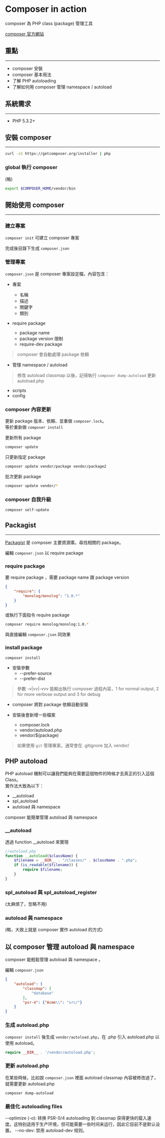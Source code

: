 # Composer in action

composer 為 PHP class (package) 管理工具

[composer 官方網站](https://getcomposer.org/)


## 重點
---- 

- composer 安裝
- composer 基本用法
- 了解 PHP autoloading 
- 了解如何用 composer 管理 namespace / autoload


## 系統需求
----

- PHP 5.3.2+

## 安裝 composer
----

```bash
curl -sS https://getcomposer.org/installer | php
```

### global 執行 composer 

(略) 

```sh
export $COMPOSER_HOME/vendor/bin
```


## 開始使用 composer
----

### 建立專案

`composer init` 可建立 composer 專案

完成後目錄下生成 `composer.json` 

###  管理專案

`composer.json`  是 composer 專案設定檔，內容包含：

- 專案
    - 名稱
    - 描述
    - 關鍵字
    - 類別

- require package 
    - package name
    - package version 限制
    - require-dev package

> composer 會自動處理 package 依賴 

- 管理 namespace / autoload

> 修改 autoload classmap 以後，記得執行 `composer dump-autoload` 更新 autoload.php

- scripts
- config

### composer 內容更新

更新 package 版本、依賴、並重做 `composer.lock`。  
等於重新做 `composer install`

更新所有 package 

```bash
composer update
```

只更新指定 package

```bash
composer update vendor/package vendor/package2
```

批次更新 package

```bash
composer update vendor/*
```


### composer 自我升級

```bash
composer self-update
```


## Packagist
----

[Packagist](https://packagist.org) 是 composer 主要資源庫。尋找相關的 package。 

編輯  `composer.json`  以 require package


### require package

要 require package ，需要 package name 跟 package version

```json
{
    "require": {
        "monolog/monolog": "1.0.*"
    }
}
```

或執行下面指令 require package 

```bash
composer require monolog/monolog:1.0.*
```

與直接編輯  `composer.json` 同效果


### install package

`composer install` 

- 安裝參數
    + --prefer-source
    + --prefer-dist

> 參數 -v|vv|-vvv 能輸出執行 composer 過程內容，1 for normal output, 2 for more verbose output and 3 for debug  

- composer 將對 package 依賴自動安裝 

- 安裝後會新增一些檔案
    + composer.lock
    + vendor/autoload.php
    + vendor/$(package) 

> 如果使用 `git` 管理專案，通常會在 .gitignore 加入 vendor/  


## PHP autoload

PHP autoload 機制可以讓我們能夠在需要這個物件的時候才去真正的引入這個 Class。  
實作法大致為以下：

- __autoload
- spl_autoload
- autoload 與 namespace

composer 能簡單管理 autoload 與 namespace  

### __autoload

透過 function __autoload 來實現

```php
//autoload.php
function __autoload($className) {    
    $filename = __DIR__ . "/classes/" . $className . ".php";
    if (is_readable($filename)) {
        require $filename;
    }
}
```

### spl_autoload 與 spl_autoload_register

(太麻煩了，忽略不用)


### autoload 與 namespace

(略，大致上就是 composer 實作 autoload 的方式)


## 以 composer 管理 autoload 與 namespace  

composer 能輕鬆管理 autoload 與 namespace 。

編輯 `composer.json` 

```json
{
    "autoload": {
        "classmap": [
            "database"
        ],
        "psr-4": {"Acme\\": "src/"}
    }
}
```

### 生成 autoload.php 

`composer install` 後生成 `vendor/autoload.php`，在 .php 引入 autoload.php 以使用 autoload。

```php
require __DIR__ . '/vendor/autoload.php';
```

### 更新 autoload.php 

在某些時候，比如說 `composer.json`  裡面 autoload classmap 內容被修改過了，就需要更新 autoload.php 

`composer dump-autoload` 

### 最佳化 autoloading files

--optimize (-o): 转换 PSR-0/4 autoloading 到 classmap 获得更快的载入速度。这特别适用于生产环境，但可能需要一些时间来运行，因此它目前不是默认设置。
--no-dev: 禁用 autoload-dev 规则。

